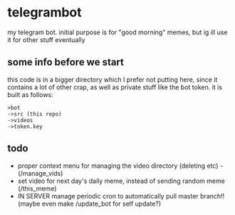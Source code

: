 # telegrambot
my telegram bot. initial purpose is for "good morning" memes, but ig ill use it for other stuff eventually

## some info before we start
this code is in a bigger directory which I prefer not putting here, since it contains a lot of other
crap, as well as private stuff like the bot token.
it is built as follows:
```
>bot
->src (this repo)
->videos
->token.key
```

## todo

* proper context menu for managing the video directory (deleting etc) - (/manage_vids)
* set video for next day's daily meme, instead of sending random meme (/this_meme)
* IN SERVER manage periodic cron to automatically pull master branch!! (maybe even make /update_bot for self update?)
